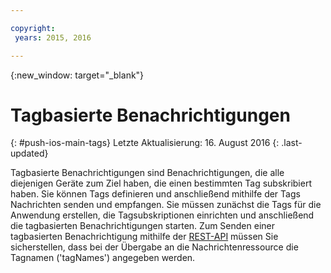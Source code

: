 ```yaml
---

copyright:
 years: 2015, 2016

---
```


{:new_window: target="_blank"}
# Tagbasierte Benachrichtigungen 
{: #push-ios-main-tags}
Letzte Aktualisierung: 16. August 2016
{: .last-updated}

Tagbasierte Benachrichtigungen sind Benachrichtigungen, die alle diejenigen Geräte zum Ziel haben, die einen bestimmten Tag subskribiert haben. Sie können Tags definieren und anschließend mithilfe der Tags Nachrichten senden und empfangen. Sie müssen zunächst die Tags für die Anwendung erstellen, die Tagsubskriptionen einrichten und anschließend die tagbasierten Benachrichtigungen starten. Zum Senden einer tagbasierten Benachrichtigung mithilfe der [REST-API](https://mobile.{DomainName}/imfpushrestapidocs/) müssen Sie sicherstellen, dass bei der Übergabe an die Nachrichtenressource die Tagnamen ('tagNames') angegeben werden. 
